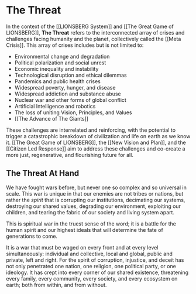 # The Threat

In the context of the [[LIONSBERG System]] and [[The Great Game of LIONSBERG]], **The Threat** refers to the interconnected array of crises and challenges facing humanity and the planet, collectively called the [[Meta Crisis]]. This array of crises includes but is not limited to:

-   Environmental change and degradation
-   Political polarization and social unrest
-   Economic inequality and instability
-   Technological disruption and ethical dilemmas
-   Pandemics and public health crises
-   Widespread poverty, hunger, and disease 
-   Widespread addiction and substance abuse 
-   Nuclear war and other forms of global conflict 
-   Artificial Intelligence and robotics 
-   The loss of uniting Vision, Principles, and Values 
-   [[The Advance of The Giants]]

These challenges are interrelated and reinforcing, with the potential to trigger a catastrophic breakdown of civilization and life on earth as we know it. [[The Great Game of LIONSBERG]], the [[New Vision and Plan]],  and the [[Citizen Led Response]] aim to address these challenges and co-create a more just, regenerative, and flourishing future for all.

## The Threat At Hand

We have fought wars before, but never one so complex and so universal in scale. This war is unique in that our enemies are not tribes or nations, but rather the *spirit* that is corrupting our institutions, decimating our systems, destroying our shared values, degrading our environment, exploiting our children, and tearing the fabric of our society and living system apart. 

This is spiritual war in the truest sense of the word; it is a battle for the human spirit and our highest ideals that will determine the fate of generations to come. 

It is a war that must be waged on every front and at every level simultaneously: individual and collective, local and global, public and private, left and right. For the spirit of corruption, injustice, and deceit has not only penetrated one nation, one religion, one political party, or one ideology. It has crept into every corner of our shared existence, threatening every family, every community, every society, and every ecosystem on earth; both from within, and from without. 